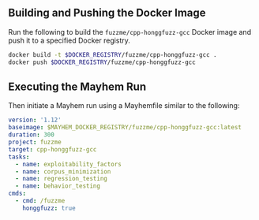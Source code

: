 ## Building and Pushing the Docker Image

Run the following to build the `fuzzme/cpp-honggfuzz-gcc` Docker image and push it to a specified Docker registry.

```sh
docker build -t $DOCKER_REGISTRY/fuzzme/cpp-honggfuzz-gcc .
docker push $DOCKER_REGISTRY/fuzzme/cpp-honggfuzz-gcc
```

## Executing the Mayhem Run

Then initiate a Mayhem run using a Mayhemfile similar to the following:

```yaml
version: '1.12'
baseimage: $MAYHEM_DOCKER_REGISTRY/fuzzme/cpp-honggfuzz-gcc:latest
duration: 300
project: fuzzme
target: cpp-honggfuzz-gcc
tasks:
  - name: exploitability_factors
  - name: corpus_minimization
  - name: regression_testing
  - name: behavior_testing
cmds:
  - cmd: /fuzzme
    honggfuzz: true
```